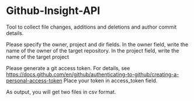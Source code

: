 # Github-Insight-API
Tool to collect file changes, additions and deletions and author commit details.

Please specify the owner, project and dir fields.
In the owner field, write the name of the owner of the target repository.
In the project field, write the name of the target project

Please generate a git access token. For details, see https://docs.github.com/en/github/authenticating-to-github/creating-a-personal-access-token
Place your token in access_token field. 

As output, you will get two files in csv format.
